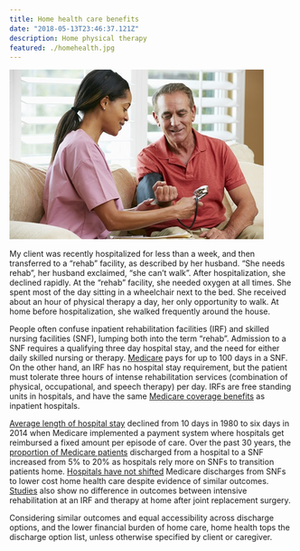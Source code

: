 ```yaml
---
title: Home health care benefits
date: "2018-05-13T23:46:37.121Z"
description: Home physical therapy
featured: ./homehealth.jpg
---
```

![home physical therapy](./homehealth.jpg)

My client was recently hospitalized for less than a week, and then transferred to a “rehab” facility, as described by her husband.  “She needs rehab”, her husband exclaimed, “she can’t walk”.  After hospitalization, she declined rapidly. At the “rehab” facility, she needed oxygen at all times.  She spent most of the day sitting in a wheelchair next to the bed. She received about an hour of physical therapy a day, her only opportunity to walk.  At home before hospitalization, she walked frequently around the house.

People often confuse inpatient rehabilitation facilities (IRF) and skilled nursing facilities (SNF), lumping both into the term “rehab”.  Admission to a SNF requires a qualifying three day hospital stay, and the need for either daily skilled nursing or therapy.  [Medicare](https://www.medicare.gov/coverage/skilled-nursing-facility-snf-care) pays for up to 100 days in a SNF.  On the other hand, an IRF has no hospital stay requirement, but the patient must tolerate three hours of intense rehabilitation services (combination of physical, occupational, and speech therapy) per day.  IRFs are free standing units in hospitals, and have the same [Medicare coverage benefits](https://www.medicare.gov/coverage/inpatient-hospital-care) as inpatient hospitals.

[Average length of hospital stay](https://www.cdc.gov/nchs/data/hus/2016/082.pdf) declined from 10 days in 1980 to six days in 2014 when Medicare implemented a payment system where hospitals get reimbursed a fixed amount per episode of care.  Over the past 30 years, the [proportion of Medicare patients](https://catalyst.nejm.org/post-acute-care-facility-home/) discharged from a hospital to a SNF increased from 5% to 20% as hospitals rely more on SNFs to transition patients home. [Hospitals have not shifted](https://homehealthcarenews.com/2018/03/hospitals-slow-to-shift-medicare-referrals-from-snfs-to-home-health/) Medicare discharges from SNFs to lower cost home health care despite evidence of similar outcomes.  [Studies](https://labblog.uofmhealth.org/industry-dx/after-surgery-where-hospitals-send-patients-makes-a-big-cost-difference) also show no difference in outcomes between intensive rehabilitation at an IRF and therapy at home after joint replacement surgery.

Considering similar outcomes and equal accessibility across discharge options, and the lower financial burden of home care, home health tops the discharge option list, unless otherwise specified by client or caregiver.